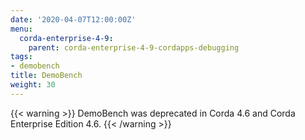 ```yaml
---
date: '2020-04-07T12:00:00Z'
menu:
  corda-enterprise-4-9:
    parent: corda-enterprise-4-9-cordapps-debugging
tags:
- demobench
title: DemoBench
weight: 30
---
```


{{< warning >}}
DemoBench was deprecated in Corda 4.6 and Corda Enterprise Edition 4.6.
{{< /warning >}}
